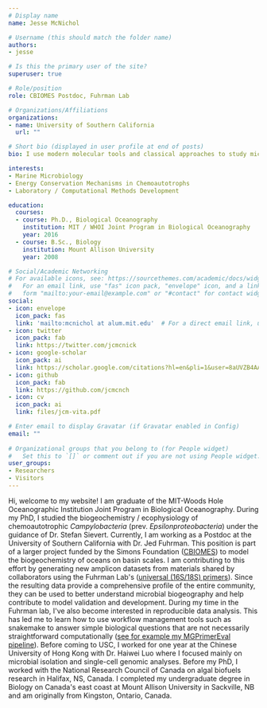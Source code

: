 ```yaml
---
# Display name
name: Jesse McNichol

# Username (this should match the folder name)
authors:
- jesse

# Is this the primary user of the site?
superuser: true

# Role/position
role: CBIOMES Postdoc, Fuhrman Lab

# Organizations/Affiliations
organizations:
- name: University of Southern California
  url: ""

# Short bio (displayed in user profile at end of posts)
bio: I use modern molecular tools and classical approaches to study microbial biogeography, physiology, and metabolism.

interests:
- Marine Microbiology
- Energy Conservation Mechanisms in Chemoautotrophs
- Laboratory / Computational Methods Development

education:
  courses:
  - course: Ph.D., Biological Oceanography
    institution: MIT / WHOI Joint Program in Biological Oceanography
    year: 2016
  - course: B.Sc., Biology
    institution: Mount Allison University
    year: 2008

# Social/Academic Networking
# For available icons, see: https://sourcethemes.com/academic/docs/widgets/#icons
#   For an email link, use "fas" icon pack, "envelope" icon, and a link in the
#   form "mailto:your-email@example.com" or "#contact" for contact widget.
social:
- icon: envelope
  icon_pack: fas
  link: 'mailto:mcnichol at alum.mit.edu'  # For a direct email link, use "mailto:test@example.org".
- icon: twitter
  icon_pack: fab
  link: https://twitter.com/jcmcnick
- icon: google-scholar
  icon_pack: ai
  link: https://scholar.google.com/citations?hl=en&pli=1&user=8aUVZB4AAAAJ
- icon: github
  icon_pack: fab
  link: https://github.com/jcmcnch
- icon: cv
  icon_pack: ai
  link: files/jcm-vita.pdf

# Enter email to display Gravatar (if Gravatar enabled in Config)
email: ""
  
# Organizational groups that you belong to (for People widget)
#   Set this to `[]` or comment out if you are not using People widget.  
user_groups:
- Researchers
- Visitors
---
```


Hi, welcome to my website! I am graduate of the MIT-Woods Hole Oceanographic Institution Joint Program in Biological Oceanography. During my PhD, I studied the biogeochemistry / ecophysiology of chemoautotrophic *Campylobacteria* (prev. *Epsilonproteobacteria*) under the guidance of Dr. Stefan Sievert. Currently, I am working as a Postdoc at the University of Southern California with Dr. Jed Fuhrman. This position is part of a larger project funded by the Simons Foundation ([CBIOMES](https://cbiomes.org "CBIOMES Homepage")) to model the biogeochemistry of oceans on basin scales. I am contributing to this effort by generating new amplicon datasets from materials shared by collaborators using the Fuhrman Lab's ([universal (16S/18S) primers](https://sfamjournals.onlinelibrary.wiley.com/doi/full/10.1111/1462-2920.13023 "Link to Parada et al paper")). Since the resulting data provide a comprehensive profile of the entire community, they can be used to better understand microbial biogeography and help contribute to model validation and development. During my time in the Fuhrman lab, I've also become interested in reproducible data analysis. This has led me to learn how to use workflow management tools such as snakemake to answer simple biological questions that are not necessarily straightforward computationally ([see for example my MGPrimerEval pipeline](https://github.com/jcmcnch/MGPrimerEval "MGPrimerEval snakemake pipeline")). Before coming to USC, I worked for one year at the Chinese University of Hong Kong with Dr. Haiwei Luo where I focused mainly on microbial isolation and single-cell genomic analyses. Before my PhD, I worked with the National Research Council of Canada on algal biofuels research in Halifax, NS, Canada. I completed my undergraduate degree in Biology on Canada's east coast at Mount Allison University in Sackville, NB and am originally from Kingston, Ontario, Canada.
